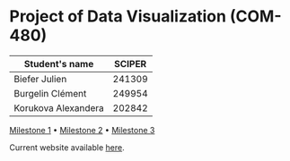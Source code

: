 # Project of Data Visualization (COM-480)

| Student's name | SCIPER |
| -------------- | ------ |
| Biefer Julien | 241309 |
| Burgelin Clément | 249954 |
| Korukova Alexandera | 202842 |

[Milestone 1](Milestone1/) • [Milestone 2](Milestone2/) • [Milestone 3](Milestone3/)

Current website available [here](https://com-480-data-visualization.github.io/data-visualization-project-2021-osu/).
